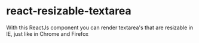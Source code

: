 # react-resizable-textarea
With this ReactJs component you can render textarea's that are resizable in IE, just like in Chrome and Firefox
